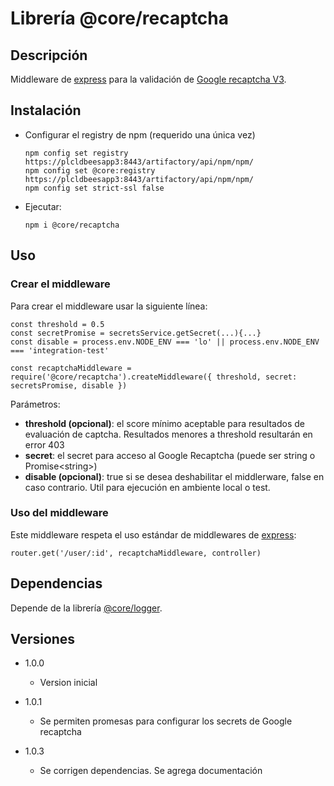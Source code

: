 # Librería @core/recaptcha

## Descripción
Middleware de [express](https://expressjs.com/) para la validación de [Google recaptcha V3](https://www.google.com/recaptcha/intro/v3.html).

## Instalación

* Configurar el registry de npm (requerido una única vez)
    ```
    npm config set registry https://plcldbeesapp3:8443/artifactory/api/npm/npm/
    npm config set @core:registry https://plcldbeesapp3:8443/artifactory/api/npm/npm/
    npm config set strict-ssl false
    ```

* Ejecutar:

    ```
    npm i @core/recaptcha
    ```    

## Uso
### Crear el middleware
Para crear el middleware usar la siguiente línea:

    const threshold = 0.5
    const secretPromise = secretsService.getSecret(...){...}
    const disable = process.env.NODE_ENV === 'lo' || process.env.NODE_ENV === 'integration-test'

    const recaptchaMiddleware = require('@core/recaptcha').createMiddleware({ threshold, secret: secretsPromise, disable })

Parámetros:

* **threshold (opcional)**: el score mínimo aceptable para resultados de evaluación de captcha. Resultados menores a threshold resultarán en error 403
* **secret**: el secret para acceso al Google Recaptcha (puede ser string o Promise&lt;string&gt;)
* **disable (opcional)**: true si se desea deshabilitar el middlerware, false en caso contrario. Util para ejecución en ambiente local o test.

### Uso del middleware
Este middleware respeta el uso estándar de middlewares de [express](https://expressjs.com/en/guide/using-middleware.html):

    router.get('/user/:id', recaptchaMiddleware, controller)

## Dependencias
Depende de la librería [@core/logger](https://bitbucket.personal.corp:8443/projects/CORE/repos/logger/browse).

## Versiones

* 1.0.0
    - Version inicial

* 1.0.1
    - Se permiten promesas para configurar los secrets de Google recaptcha

* 1.0.3
    - Se corrigen dependencias. Se agrega documentación